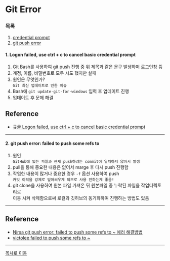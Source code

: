 # Git Error

### 목록

  1. [credential prompt](#1-logon-failed-use-ctrl--c-to-cancel-basic-credential-prompt)
  2. [git push error](#2-git-push-error-failed-to-push-some-refs-to)

#### 1. Logon failed, use ctrl + c to cancel basic credential prompt
  1. Git Bash를 사용하여 git push 진행 중 위 제목과 같은 문구 발생하며 로그인창 뜸
  2. 계정, 이름, 비밀번호로 모두 시도 했지만 실패
  3. 원인은 무엇인가?  
     `Git 최신 업데이트로 인한 이슈`  
  4. Bash에 `git update-git-for-windows` 입력 후 업데이트 진행
  5. 업데이트 후 문제 해결

## Reference   
  - [규글 Logon failed, use ctrl + c to cancel basic credential prompt](https://kim6394.tistory.com/251)  
***
#### 2. git push error: failed to push some refs to
  1. 원인  
     `GitHub에 있는 파일과 현재 push하려는 commit이 일치하지 않아서 발생`
  2. pull을 통해 중요한 내용은 없어서 marge 후 다시 push 진행함
  3. 작업한 내용이 많거나 중요한 경우 `-f` 옵션 사용하여 push  
     `커밋 이력을 강제로 덮어씌우게 되므로 사용 안하는게 좋음!`
  4. git clone을 사용하여 원본 파일 가져온 뒤 원본파일 중 누락된 파일을 작업디렉토리로  
     이동 시켜 삭제함으로써 로컬과 깃허브의 동기화하여 진행하는 방법도 있음 
***
## Reference   
  - [Nirsa git push error: failed to push some refs to ~ 에러 해결방법](https://nirsa.tistory.com/167)  
  - [victolee failed to push some refs to ~](https://victorydntmd.tistory.com/100)
***
[목차로 이동](https://github.com/youngho-j/TIL/blob/main/Git/README.md "Go README.md")